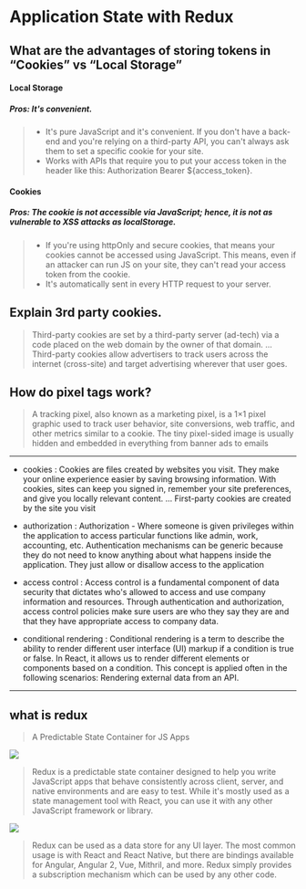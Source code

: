 # Application State with Redux

## What are the advantages of storing tokens in “Cookies” vs “Local Storage”

#### Local Storage
##### Pros: It's convenient.

> - It's pure JavaScript and it's convenient. If you don't have a back-end and you're relying on a third-party API, you can't always ask them to set a specific cookie for your site.
> - Works with APIs that require you to put your access token in the header like this: Authorization Bearer ${access_token}.

#### Cookies
##### Pros: The cookie is not accessible via JavaScript; hence, it is not as vulnerable to XSS attacks as localStorage.

> - If you're using httpOnly and secure cookies, that means your cookies cannot be accessed using JavaScript. This means, even if an attacker can run JS on your site, they can't read your access token from the cookie.
> - It's automatically sent in every HTTP request to your server.



## Explain 3rd party cookies.

>  Third-party cookies are set by a third-party server (ad-tech) via a code placed on the web domain by the owner of that domain. ... Third-party cookies allow advertisers to track users across the internet (cross-site) and target advertising wherever that user goes.


## How do pixel tags work?

> A tracking pixel, also known as a marketing pixel, is a 1×1 pixel graphic used to track user behavior, site conversions, web traffic, and other metrics similar to a cookie. The tiny pixel-sided image is usually hidden and embedded in everything from banner ads to emails


<hr>

- cookies : Cookies are files created by websites you visit. They make your online experience easier by saving browsing information. With cookies, sites can keep you signed in, remember your site preferences, and give you locally relevant content. ... First-party cookies are created by the site you visit

- authorization : Authorization - Where someone is given privileges within the application to access particular functions like admin, work, accounting, etc. Authentication mechanisms can be generic because they do not need to know anything about what happens inside the application. They just allow or disallow access to the application

- access control : Access control is a fundamental component of data security that dictates who's allowed to access and use company information and resources. Through authentication and authorization, access control policies make sure users are who they say they are and that they have appropriate access to company data.

- conditional rendering : Conditional rendering is a term to describe the ability to render different user interface (UI) markup if a condition is true or false. In React, it allows us to render different elements or components based on a condition. This concept is applied often in the following scenarios: Rendering external data from an API.

<hr>


## what is redux 

> A Predictable State Container for JS Apps

![](https://miro.medium.com/max/1400/0*95tBOgxEPQAVq9YO.png)

> Redux is a predictable state container designed to help you write JavaScript apps that behave consistently across client, server, and native environments and are easy to test. While it's mostly used as a state management tool with React, you can use it with any other JavaScript framework or library.

![](https://programmer.group/images/article/8c99fd4602732259516531854e185323.jpg)

> Redux can be used as a data store for any UI layer. The most common usage is with React and React Native, but there are bindings available for Angular, Angular 2, Vue, Mithril, and more. Redux simply provides a subscription mechanism which can be used by any other code.
